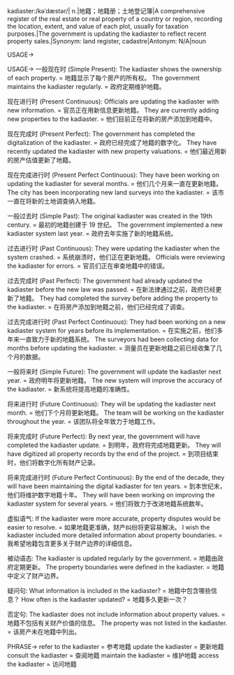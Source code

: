 kadiaster:/kəˈdæstər/| n.|地籍；地籍册；土地登记簿|A comprehensive register of the real estate or real property of a country or region, recording the location, extent, and value of each plot, usually for taxation purposes.|The government is updating the kadiaster to reflect recent property sales.|Synonym: land register, cadastre|Antonym: N/A|noun

USAGE->

USAGE->
一般现在时 (Simple Present):
The kadiaster shows the ownership of each property. = 地籍显示了每个房产的所有权。
The government maintains the kadiaster regularly. = 政府定期维护地籍。

现在进行时 (Present Continuous):
Officials are updating the kadiaster with new information. = 官员正在用新信息更新地籍。
They are currently adding new properties to the kadiaster. = 他们目前正在将新的房产添加到地籍中。

现在完成时 (Present Perfect):
The government has completed the digitalization of the kadiaster. = 政府已经完成了地籍的数字化。
They have recently updated the kadiaster with new property valuations. = 他们最近用新的房产估值更新了地籍。

现在完成进行时 (Present Perfect Continuous):
They have been working on updating the kadiaster for several months. = 他们几个月来一直在更新地籍。
The city has been incorporating new land surveys into the kadiaster. = 该市一直在将新的土地调查纳入地籍。

一般过去时 (Simple Past):
The original kadiaster was created in the 19th century. = 最初的地籍创建于 19 世纪。
The government implemented a new kadiaster system last year. = 政府去年实施了新的地籍系统。


过去进行时 (Past Continuous):
They were updating the kadiaster when the system crashed. = 系统崩溃时，他们正在更新地籍。
Officials were reviewing the kadiaster for errors. = 官员们正在审查地籍中的错误。

过去完成时 (Past Perfect):
The government had already updated the kadiaster before the new law was passed. = 在新法律通过之前，政府已经更新了地籍。
They had completed the survey before adding the property to the kadiaster. = 在将房产添加到地籍之前，他们已经完成了调查。

过去完成进行时 (Past Perfect Continuous):
They had been working on a new kadiaster system for years before its implementation. = 在实施之前，他们多年来一直致力于新的地籍系统。
The surveyors had been collecting data for months before updating the kadiaster. = 测量员在更新地籍之前已经收集了几个月的数据。

一般将来时 (Simple Future):
The government will update the kadiaster next year. = 政府明年将更新地籍。
The new system will improve the accuracy of the kadiaster. = 新系统将提高地籍的准确性。

将来进行时 (Future Continuous):
They will be updating the kadiaster next month. = 他们下个月将更新地籍。
The team will be working on the kadiaster throughout the year. = 该团队将全年致力于地籍工作。

将来完成时 (Future Perfect):
By next year, the government will have completed the kadiaster update. = 到明年，政府将完成地籍更新。
They will have digitized all property records by the end of the project. = 到项目结束时，他们将数字化所有财产记录。

将来完成进行时 (Future Perfect Continuous):
By the end of the decade, they will have been maintaining the digital kadiaster for ten years. = 到本世纪末，他们将维护数字地籍十年。
They will have been working on improving the kadiaster system for several years. = 他们将致力于改进地籍系统数年。

虚拟语气:
If the kadiaster were more accurate, property disputes would be easier to resolve. = 如果地籍更准确，财产纠纷将更容易解决。
I wish the kadiaster included more detailed information about property boundaries. = 我希望地籍包含更多关于财产边界的详细信息。

被动语态:
The kadiaster is updated regularly by the government. = 地籍由政府定期更新。
The property boundaries were defined in the kadiaster. = 地籍中定义了财产边界。

疑问句:
What information is included in the kadiaster? = 地籍中包含哪些信息？
How often is the kadiaster updated? = 地籍多久更新一次？

否定句:
The kadiaster does not include information about property values. = 地籍不包括有关财产价值的信息。
The property was not listed in the kadiaster. = 该房产未在地籍中列出。


PHRASE->
refer to the kadiaster = 参考地籍
update the kadiaster = 更新地籍
consult the kadiaster = 查阅地籍
maintain the kadiaster = 维护地籍
access the kadiaster = 访问地籍
